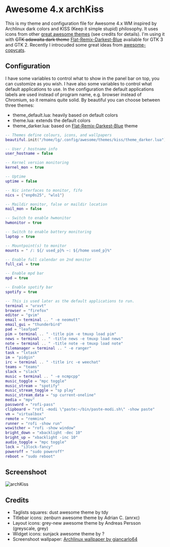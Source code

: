 # Awesome 4.x archKiss

This is my theme and configuration file for Awesome 4.x WM inspired by Archlinux dark colors and KISS (Keep it simple stupid) philosophy. 
It uses icons from other [great awesome themes](https://github.com/mikar/awesome-themes) (see credits for details).
I'm using it with ~~GTK adawaita dark theme~~ [Flat-Remix-Darkest-Blue](https://drasite.com/flat-remix-gtk) available for GTK 3 and GTK 2.
Recently I introcuded some great ideas from [awesome-copycats](https://github.com/copycat-killer/awesome-copycats).

## Configuration

I have some variables to control what to show in the panel bar on top, you can customize as you wish.
I have also some variables to control what default applications to use. In the configuration the default applications labels are used instead of program name,
e.g. browser instead of Chromium, so it remains quite solid.
By beautiful you can choose between three themes:
* theme_default.lua: heavily based on default colors
* theme.lua: extends the default colors
* theme_darker.lua: based on [Flat-Remix-Darkest-Blue](https://drasite.com/flat-remix-gtk) theme 

```lua
-- Themes define colours, icons, and wallpapers
beautiful.init("/home/lg/.config/awesome/themes/kiss/theme_darker.lua")

-- User / hostname info
user_hostname = false

-- Kernel version monitoring
kernel_mon = true

-- Uptime
uptime = false

-- Nic interfaces to monitor, fifo
nics = {"enp0s25", "wlo1"}

-- Maildir monitor, false or maildir location
mail_mon = false

-- Switch to enable hwmonitor
hwmonitor = true

-- Switch to enable battery monitoring
laptop = true

-- Mountpoint(s) to monitor
mounts = " /: ${/ used_p}% ~: ${/home used_p}%"

-- Enable full calendar on 2nd monitor
full_cal = true

-- Enable mpd bar
mpd = true

-- Enable spotify bar
spotify = true

-- This is used later as the default applications to run.
terminal = "urxvt"
browser = "firefox"
editor = "gvim"
email = terminal .. " -e neomutt"
email_gui = "thunderbird"
pad = "leafpad"
pim = terminal .. " -title pim -e tmuxp load pim"
news = terminal .. " -title news -e tmuxp load news"
note = terminal .. " -title note -e tmuxp load note"
filemanager = terminal .. " -e ranger"
task = "lxtask"
im = "pidgin"
irc = terminal .. " -title irc -e weechat"
teams = "teams"
slack = "slack"
music = terminal .. " -e ncmpcpp"
music_toggle = "mpc toggle"
music_stream = "spotify"
music_stream_toggle = "sp play"
music_stream_data = "sp current-oneline"
media = "mpv"
password = "rofi-pass"
clipboard = "rofi -modi \"paste:~/bin/paste-modi.sh\" -show paste"
vm = "virtualbox"
remote = "remmina"
runner = "rofi -show run"
wswitcher = "rofi -show window"
bright_down = "xbacklight -dec 10"
bright_up = "xbacklight -inc 10"
audio_toggle = "mpc toggle"
lock = "i3lock-fancy"
poweroff = "sudo poweroff"
reboot = "sudo reboot"
```

## Screenshoot

![archKiss](archKiss.png)

## Credits
* Taglists squares: dust awesome theme by tdy
* Titlebar icons: zenburn awesome theme by Adrian C. (anrxc)
* Layout icons: grey-new awesome theme by Andreas Persson (greyscale, grey)
* Widget icons: sunjack awesome theme by ?
* Screenshoot wallpaper: [Archlinux wallpaper by giancarlo64](https://www.deviantart.com/giancarlo64/art/ArchLinux-Wallpaper-360078960)
